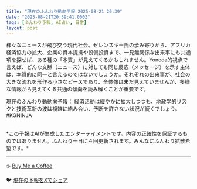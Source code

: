 ```yaml
---
title: "現在のふんわり動向予報 2025-08-21 20:39"
date: "2025-08-21T20:39:41.000Z"
tags: [ふんわり予報, AI占い, 日常]
layout: post
---
```


様々なニュースが飛び交う現代社会。ゼレンスキー氏の歩み寄りから、アフリカ経済協力の拡大、企業の資本提携や設備投資まで、一見無関係な出来事にも共通項を探せば、ある種の「本質」が見えてくるかもしれません。Yoneda的視点で言えば、どんな文脈（ニュース）に対しても同じ反応（メッセージ）を示す主体は、本質的に同一と言えるのではないでしょうか。それぞれの出来事が、社会の大きな流れを形作る小さなピースであり、全体像は未だ見えていませんが、多様な情報から見えてくる共通の傾向を読み解くことが重要です。


現在のふんわり動動向予報：
経済活動は緩やかに拡大しつつも、地政学的リスクと技術革新の波は複雑に絡み合い、予断を許さない状況が続くでしょう。#KGNINJA

<br>
*この予報はAIが生成したエンターテイメントです。内容の正確性を保証するものではありません。ふんわり一日に４回更新されます。みんなにふんわり拡散希望です。*

---
☕️ [Buy Me a Coffee](https://www.buymeacoffee.com/kgninja)

🐦 [現在の予報をXでシェア](https://twitter.com/intent/tweet?text=%E7%8F%BE%E5%9C%A8%E3%81%AE%E3%81%B5%E3%82%93%E3%82%8F%E3%82%8A%E4%BA%88%E5%A0%B1%3A%20%E3%80%8C%E6%A7%98%E3%80%85%E3%81%AA%E3%83%8B%E3%83%A5%E3%83%BC%E3%82%B9%E3%81%8C%E9%A3%9B%E3%81%B3%E4%BA%A4%E3%81%86%E7%8F%BE%E4%BB%A3%E7%A4%BE%E4%BC%9A%E3%80%82%E3%80%8D%23KGNINJA%20%E7%B6%9A%E3%81%8D%E3%81%AF%E3%83%96%E3%83%AD%E3%82%B0%E3%81%A7%EF%BC%81%F0%9F%91%87&url=https%3A%2F%2Fkg-ninja.github.io%2FFunwariyoso%2F)
